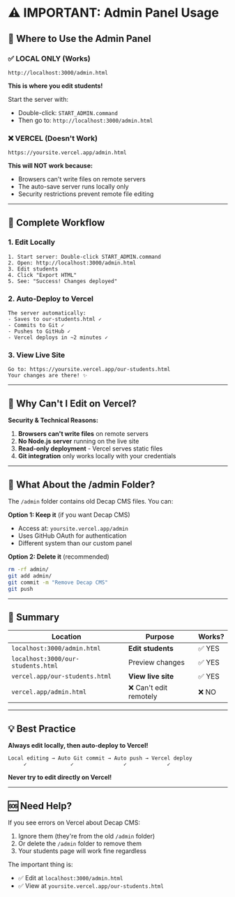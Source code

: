 # ⚠️ IMPORTANT: Admin Panel Usage

## 🎯 Where to Use the Admin Panel

### ✅ LOCAL ONLY (Works)
```
http://localhost:3000/admin.html
```
**This is where you edit students!**

Start the server with:
- Double-click: `START_ADMIN.command`
- Then go to: `http://localhost:3000/admin.html`

### ❌ VERCEL (Doesn't Work)
```
https://yoursite.vercel.app/admin.html
```
**This will NOT work because:**
- Browsers can't write files on remote servers
- The auto-save server runs locally only
- Security restrictions prevent remote file editing

---

## 🔄 Complete Workflow

### 1. Edit Locally
```
1. Start server: Double-click START_ADMIN.command
2. Open: http://localhost:3000/admin.html
3. Edit students
4. Click "Export HTML"
5. See: "Success! Changes deployed"
```

### 2. Auto-Deploy to Vercel
```
The server automatically:
- Saves to our-students.html ✓
- Commits to Git ✓
- Pushes to GitHub ✓
- Vercel deploys in ~2 minutes ✓
```

### 3. View Live Site
```
Go to: https://yoursite.vercel.app/our-students.html
Your changes are there! ✨
```

---

## 🤔 Why Can't I Edit on Vercel?

**Security & Technical Reasons:**

1. **Browsers can't write files** on remote servers
2. **No Node.js server** running on the live site
3. **Read-only deployment** - Vercel serves static files
4. **Git integration** only works locally with your credentials

---

## 📝 What About the /admin Folder?

The `/admin` folder contains old Decap CMS files. You can:

**Option 1: Keep it** (if you want Decap CMS)
- Access at: `yoursite.vercel.app/admin`
- Uses GitHub OAuth for authentication
- Different system than our custom panel

**Option 2: Delete it** (recommended)
```bash
rm -rf admin/
git add admin/
git commit -m "Remove Decap CMS"
git push
```

---

## 🎯 Summary

| Location | Purpose | Works? |
|----------|---------|--------|
| `localhost:3000/admin.html` | **Edit students** | ✅ YES |
| `localhost:3000/our-students.html` | Preview changes | ✅ YES |
| `vercel.app/our-students.html` | **View live site** | ✅ YES |
| `vercel.app/admin.html` | ❌ Can't edit remotely | ❌ NO |

---

## 💡 Best Practice

**Always edit locally, then auto-deploy to Vercel!**

```
Local editing → Auto Git commit → Auto push → Vercel deploy
     ✓              ✓                ✓             ✓
```

**Never try to edit directly on Vercel!**

---

## 🆘 Need Help?

If you see errors on Vercel about Decap CMS:
1. Ignore them (they're from the old `/admin` folder)
2. Or delete the `/admin` folder to remove them
3. Your students page will work fine regardless

The important thing is:
- ✅ Edit at `localhost:3000/admin.html`
- ✅ View at `yoursite.vercel.app/our-students.html`
